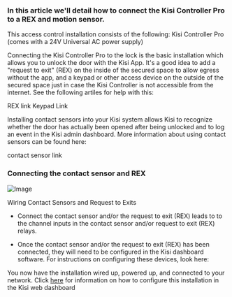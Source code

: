 
<h3>In this article we'll detail how to connect the Kisi Controller Pro to a REX and motion sensor.</h3>

This access control installation consists of the following: 
Kisi Controller Pro (comes with a 24V Universal AC power supply)

Connecting the Kisi Controller Pro to the lock is the basic installation which allows you to unlock the door with the Kisi App. It's a good idea to add a "request to exit" (REX) on the inside of the secured space to allow egress without the app, and a keypad or other access device on the outside of the secured space just in case the Kisi Controller is not accessible from the internet. See the following artiles for help with this:

REX link
Keypad Link

Installing contact sensors into your Kisi system allows Kisi to recognize whether the door has actually been opened after being unlocked and to log an event in the Kisi admin dashboard. More information about using contact sensors can be found here:

contact sensor link

<h3>Connecting the contact sensor and REX</h3> 
<p>
  
![Image](https://help.kisi.io/hc/article_attachments/360026425753/Screen_Shot_2019-02-11_at_2.57.13_PM.png)

Wiring Contact Sensors and Request to Exits

*   Connect the contact sensor and/or the request to exit (REX) leads to to the channel inputs in the contact sensor and/or request to exit (REX) relays.  

* Once the contact sensor and/or the request to exit (REX) has been connected, they will need to be configured in the Kisi dashboard software. For instructions on configuring these devices, look here: 


You now have the installation wired up, powered up, and connected to your network. Click [here](https://help.kisi.io/hc/en-us/sections/115002573047-Kisi-Web-Dashboard) for information on how to configure this installation in the Kisi web dashboard



